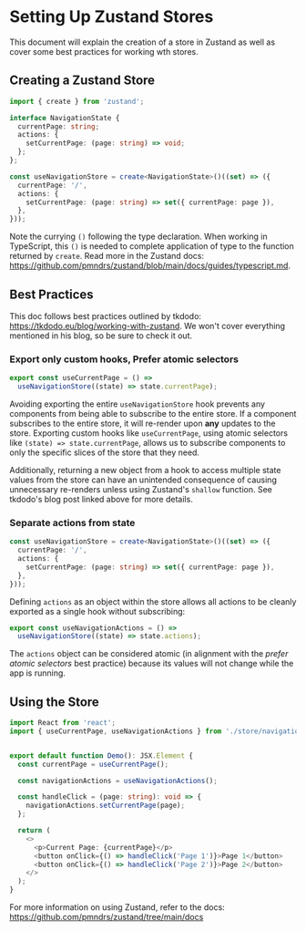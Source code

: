# Setting Up Zustand Stores

This document will explain the creation of a store in Zustand as well as cover some best practices for working wth stores.

## Creating a Zustand Store

```typescript
import { create } from 'zustand';

interface NavigationState {
  currentPage: string;
  actions: {
    setCurrentPage: (page: string) => void;
  };
};

const useNavigationStore = create<NavigationState>()((set) => ({
  currentPage: '/',
  actions: {
    setCurrentPage: (page: string) => set({ currentPage: page }),
  },
}));
```

Note the currying `()` following the type declaration. When working in TypeScript, this `()` is needed to complete application of type to the function returned by `create`. Read more in the Zustand docs: https://github.com/pmndrs/zustand/blob/main/docs/guides/typescript.md.

## Best Practices

This doc follows best practices outlined by tkdodo: https://tkdodo.eu/blog/working-with-zustand.
We won't cover everything mentioned in his blog, so be sure to check it out. 

### Export only custom hooks, Prefer atomic selectors

```typescript
export const useCurrentPage = () =>
  useNavigationStore((state) => state.currentPage);
```
Avoiding exporting the entire `useNavigationStore` hook prevents any components from being able to subscribe to the entire store. If a component subscribes to the entire store, it will re-render upon **any** updates to the store. Exporting custom hooks like `useCurrentPage`, using atomic selectors like `(state) => state.currentPage`, allows us to subscribe components to only the specific slices of the store that they need.

Additionally, returning a new object from a hook to access multiple state values from the store can have an unintended consequence of causing unnecessary re-renders unless using Zustand's `shallow` function. See tkdodo's blog post linked above for more details. 

### Separate actions from state 

```typescript
const useNavigationStore = create<NavigationState>()((set) => ({
  currentPage: '/',
  actions: {
    setCurrentPage: (page: string) => set({ currentPage: page }),
  },
}));
```

Defining `actions` as an object within the store allows all actions to be cleanly exported as a single hook without subscribing:

```typescript
export const useNavigationActions = () =>
  useNavigationStore((state) => state.actions);
```

The `actions` object can be considered atomic (in alignment with the *prefer atomic selectors* best practice) because its values will not change while the app is running.

## Using the Store

```typescript
import React from 'react';
import { useCurrentPage, useNavigationActions } from './store/navigationStore';


export default function Demo(): JSX.Element {
  const currentPage = useCurrentPage();

  const navigationActions = useNavigationActions();

  const handleClick = (page: string): void => {
    navigationActions.setCurrentPage(page);
  };

  return (
    <>
      <p>Current Page: {currentPage}</p>
      <button onClick={() => handleClick('Page 1')}>Page 1</button>
      <button onClick={() => handleClick('Page 2')}>Page 2</button>
    </>
  );
}
```

For more information on using Zustand, refer to the docs: https://github.com/pmndrs/zustand/tree/main/docs